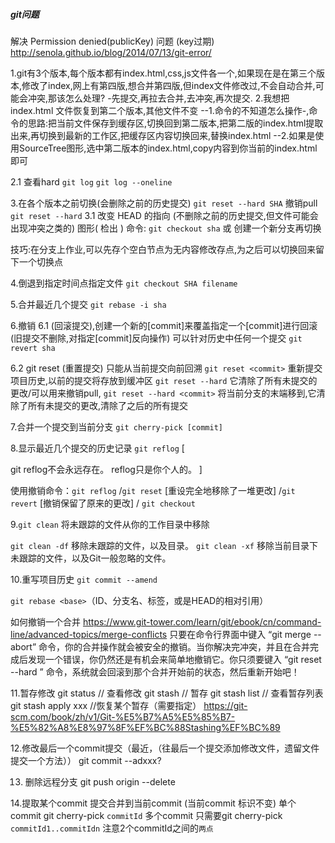 ##### git问题

解决 Permission denied(publicKey) 问题 (key过期)
http://senola.github.io/blog/2014/07/13/git-error/

1.git有3个版本,每个版本都有index.html,css,js文件各一个,如果现在是在第三个版本,修改了index,网上有第四版,想合并第四版,但index文件修改过,不会自动合并,可能会冲突,那该怎么处理?
-先提交,再拉去合并,去冲突,再次提交.
2.我想把index.html 文件恢复到第二个版本,其他文件不变
--1.命令的不知道怎么操作-,命令的思路:把当前文件保存到缓存区,切换回到第二版本,把第二版的index.html提取出来,再切换到最新的工作区,把缓存区内容切换回来,替换index.html
--2.如果是使用SourceTree图形,选中第二版本的index.html,copy内容到你当前的index.html即可

2.1 查看hard
`git log`
`git log --oneline`

3.在各个版本之前切换(会删除之前的历史提交)
`git reset --hard SHA`
撤销pull `git reset --hard`
3.1 改变 HEAD 的指向 (不删除之前的历史提交,但文件可能会出现冲突之类的)
图形( 检出 )
命令: `git checkout sha` 或 创建一个新分支再切换

技巧:在分支上作业,可以先存个空白节点为无内容修改存点,为之后可以切换回来留下一个切换点

4.倒退到指定时间点指定文件
`git checkout SHA filename`

5.合并最近几个提交
`git rebase -i sha`

6.撤销
6.1 (回滚提交),创建一个新的[commit]来覆盖指定一个[commit]进行回滚(旧提交不删除,对指定[commit]反向操作) 可以针对历史中任何一个提交
`git revert sha`

6.2 git reset (重置提交) 只能从当前提交向前回溯
`git reset <commit>` 重新提交项目历史,以前的提交将存放到缓冲区
`git reset --hard` 它清除了所有未提交的更改/可以用来撤销pull,
`git reset --hard <commit>` 将当前分支的末端移到<commit>,它清除了所有未提交的更改,清除了<commit>之后的所有提交


7.合并一个提交到当前分支
`git cherry-pick [commit]`

8.显示最近几个提交的历史记录
`git reflog`
[

git reflog不会永远存在。
reflog只是你个人的。
]

使用撤销命令：`git reflog` /`git reset` [重设完全地移除了一堆更改] /`git revert` [撤销保留了原来的更改] / `git checkout`


9.`git clean` 将未跟踪的文件从你的工作目录中移除

`git clean -df` 移除未跟踪的文件，以及目录。
`git clean -xf` 移除当前目录下未跟踪的文件，以及Git一般忽略的文件。

10.重写项目历史
`git commit --amend`

`git rebase <base>`（ID、分支名、标签，或是HEAD的相对引用）

如何撤销一个合并
https://www.git-tower.com/learn/git/ebook/cn/command-line/advanced-topics/merge-conflicts
只要在命令行界面中键入 “git merge --abort” 命令，你的合并操作就会被安全的撤销。当你解决完冲突，并且在合并完成后发现一个错误，你仍然还是有机会来简单地撤销它。你只须要键入 “git reset --hard ” 命令，系统就会回滚到那个合并开始前的状态，然后重新开始吧！

11.暂存修改
git status  // 查看修改
git stash   // 暂存
git stash list // 查看暂存列表
git stash apply xxx //恢复某个暂存（需要指定）
https://git-scm.com/book/zh/v1/Git-%E5%B7%A5%E5%85%B7-%E5%82%A8%E8%97%8F%EF%BC%88Stashing%EF%BC%89

12.修改最后一个commit提交（最近，（往最后一个提交添加修改文件，遗留文件提交一个方法））
git commit --adxxx? 

13. 删除远程分支
git push origin --delete <branchName>

14.提取某个commit 提交合并到当前commit (当前commit 标识不变)
单个commit git cherry-pick `commitId`
多个commit 只需要git cherry-pick `commitId1..commitIdn` 注意2个commitId之间的`两点`
